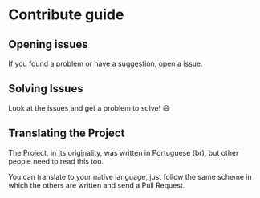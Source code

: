 # Contribute guide

## Opening issues

If you found a problem or have a suggestion, open a issue.

## Solving Issues

Look at the issues and get a problem to solve! :smile:

## Translating the Project

The Project, in its originality, was written in Portuguese (br), but other people need to read this too.

You can translate to your native language, just follow the same scheme in which the others are written and send a Pull Request.
